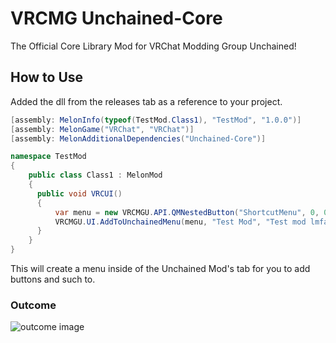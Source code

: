 # VRCMG Unchained-Core

The Official Core Library Mod for VRChat Modding Group Unchained!

## How to Use
Added the dll from the releases tab as a reference to your project.

```csharp
[assembly: MelonInfo(typeof(TestMod.Class1), "TestMod", "1.0.0")]
[assembly: MelonGame("VRChat", "VRChat")]
[assembly: MelonAdditionalDependencies("Unchained-Core")]

namespace TestMod
{
    public class Class1 : MelonMod
    {
      public void VRCUI()
      {
          var menu = new VRCMGU.API.QMNestedButton("ShortcutMenu", 0, 0, "you can just leave this blank", "");
          VRCMGU.UI.AddToUnchainedMenu(menu, "Test Mod", "Test mod lmfao");
      }
    }
}
```

This will create a menu inside of the Unchained Mod's tab for you to add buttons and such to.

### Outcome
![outcome image](https://wtfblaze.com/uploads/png/vrVbr.png)
